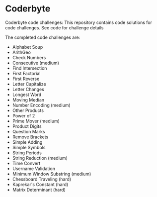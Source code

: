 # Coderbyte
Coderbyte code challenges: This repository contains code solutions for code challenges.  See code for challenge details

The completed code challenges are:
 - Alphabet Soup
 - ArithGeo
 - Check Numbers
 - Consecutive (medium)
 - Find Intersection
 - First Factorial
 - First Reverse
 - Letter Capitalize
 - Letter Changes
 - Longest Word
 - Moving Median
 - Number Encoding (medium)
 - Other Products
 - Power of 2
 - Prime Mover (medium)
 - Product Digits
 - Question Marks
 - Remove Brackets
 - Simple Adding
 - Simple Symbols
 - String Periods
 - String Reduction (medium)
 - Time Convert
 - Username Validation
 - Minimum Window Substring (medium)
 - Chessboard Traveling (hard)
 - Kaprekar's Constant (hard)
 - Matrix Determinant (hard)
